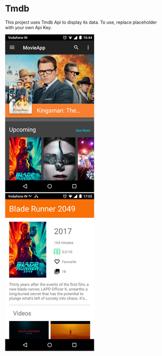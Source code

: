 # Tmdb
This project uses Tmdb Api to display its data. To use, replace placeholder with your own Api Key.


![alt text](https://github.com/Cnikhil7/Tmdb/blob/master/Screenshot_2017-09-25-16-44-31.png)
![alt text](https://github.com/Cnikhil7/Tmdb/blob/master/Screenshot_2017-09-25-17-05-52.png)

